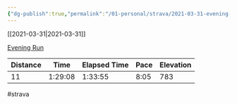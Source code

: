 ```yaml
---
{"dg-publish":true,"permalink":"/01-personal/strava/2021-03-31-evening-run/"}
---
```



[[2021-03-31\|2021-03-31]]

[Evening Run](https://www.strava.com/activities/5047354260)

| Distance | Time    | Elapsed Time | Pace | Elevation |
| -------- | ------- | ------------ | ---- | --------- |
| 11       | 1:29:08 | 1:33:55      | 8:05 | 783       |




#strava
